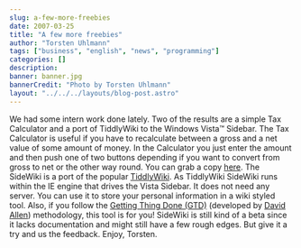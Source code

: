 ```yaml
---
slug: a-few-more-freebies
date: 2007-03-25
title: "A few more freebies"
author: "Torsten Uhlmann"
tags: ["business", "english", "news", "programming"]
categories: []
description:
banner: banner.jpg
bannerCredit: "Photo by Torsten Uhlmann"
layout: "../../../layouts/blog-post.astro"
---
```


We had some intern work done lately. Two of the results are a simple Tax Calculator and a port of TiddlyWiki to the Windows Vista™ Sidebar. The Tax Calculator is useful if you have to recalculate between a gross and a net value of some amount of money. In the Calculator you just enter the amount and then push one of two buttons depending if you want to convert from gross to net or the other way round. You can grab a copy [here](http://cms.agynamix.de/downloads/cat_view-2.html). The SideWiki is a port of the popular [TiddlyWiki](http://www.tiddlywiki.com/). As TiddlyWiki SideWiki runs within the IE engine that drives the Vista Sidebar. It does not need any server. You can use it to store your personal information in a wiki styled tool. Also, if you follow the [Getting Thing Done (GTD)](http://de.wikipedia.org/wiki/Getting_Things_Done) (developed by [David Allen](http://www.davidco.com/)) methodology, this tool is for you! SideWiki is still kind of a beta since it lacks documentation and might still have a few rough edges. But give it a try and us the feedback. Enjoy, Torsten.
